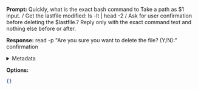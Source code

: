 **Prompt:**
Quickly, what is the exact bash command to Take a path as $1 input. /
Get the lastfile modified: ls -lt | head -2 /
Ask for user confirmation before deleting the $lastfile.?
Reply only with the exact command text and nothing else before or after.

**Response:**
read -p "Are you sure you want to delete the file? (Y/N):" confirmation

<details><summary>Metadata</summary>

- Duration: 1072 ms
- Datetime: 2023-07-14T12:37:24.999159
- Model: gpt-3.5-turbo-0613

</details>

**Options:**
```json
{}
```

